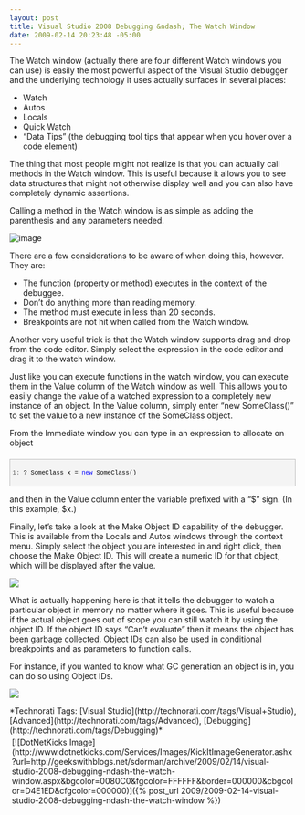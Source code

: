 ```yaml
---
layout: post
title: Visual Studio 2008 Debugging &ndash; The Watch Window
date: 2009-02-14 20:23:48 -05:00
---
```


The Watch window (actually there are four different Watch windows you can use) is easily the most powerful aspect of the Visual Studio debugger and the underlying technology it uses actually surfaces in several places:

*   Watch
*   Autos
*   Locals
*   Quick Watch
*   “Data Tips” (the debugging tool tips that appear when you hover over a code element)  

The thing that most people might not realize is that you can actually call methods in the Watch window. This is useful because it allows you to see data structures that might not otherwise display well and you can also have completely dynamic assertions.

Calling a method in the Watch window is as simple as adding the parenthesis and any parameters needed.

![image](http://gwb.blob.core.windows.net/sdorman/WindowsLiveWriter/VisualStudio2008DebuggingTheWatchWindow_10960/image_3.png "image") 

There are a few considerations to be aware of when doing this, however. They are:

*   The function (property or method) executes in the context of the debuggee.
*   Don’t do anything more than reading memory.
*   The method must execute in less than 20 seconds.
*   Breakpoints are not hit when called from the Watch window.  

Another very useful trick is that the Watch window supports drag and drop from the code editor. Simply select the expression in the code editor and drag it to the watch window.

Just like you can execute functions in the watch window, you can execute them in the Value column of the Watch window as well. This allows you to easily change the value of a watched expression to a completely new instance of an object. In the Value column, simply enter “new SomeClass()” to set the value to a new instance of the SomeClass object.

From the Immediate window you can type in an expression to allocate on object
  <div style="border-bottom: silver 1px solid; border-left: silver 1px solid; padding-bottom: 4px; line-height: 12pt; background-color: #f4f4f4; margin: 20px 0px 10px; padding-left: 4px; width: 97.5%; padding-right: 4px; font-family: 'Courier New', courier, monospace; max-height: 200px; font-size: 8pt; overflow: auto; border-top: silver 1px solid; cursor: text; border-right: silver 1px solid; padding-top: 4px" id="codeSnippetWrapper">   <div style="border-bottom-style: none; padding-bottom: 0px; line-height: 12pt; border-right-style: none; background-color: #f4f4f4; padding-left: 0px; width: 100%; padding-right: 0px; font-family: 'Courier New', courier, monospace; border-top-style: none; color: black; font-size: 8pt; border-left-style: none; overflow: visible; padding-top: 0px" id="codeSnippet">     

<span style="color: #606060" id="lnum1">   1:</span> ? SomeClass x = <span style="color: #0000ff">new</span> SomeClass()

</div>
</div>



and then in the Value column enter the variable prefixed with a “$” sign. (In this example, $x.)

Finally, let’s take a look at the Make Object ID capability of the debugger. This is available from the Locals and Autos windows through the context menu. Simply select the object you are interested in and right click, then choose the Make Object ID. This will create a numeric ID for that object, which will be displayed after the value.

![](http://gwb.blob.core.windows.net/sdorman/WindowsLiveWriter/VisualStudio2008DebuggingTheWatchWindow_10960/image_11.png) 

What is actually happening here is that it tells the debugger to watch a particular object in memory no matter where it goes. This is useful because if the actual object goes out of scope you can still watch it by using the object ID. If the object ID says “Can’t evaluate” then it means the object has been garbage collected. Object IDs can also be used in conditional breakpoints and as parameters to function calls.

For instance, if you wanted to know what GC generation an object is in, you can do so using Object IDs.

![](http://gwb.blob.core.windows.net/sdorman/WindowsLiveWriter/VisualStudio2008DebuggingTheWatchWindow_10960/image_10.png) 


<div style="padding-bottom: 0px; margin: 0px; padding-left: 0px; padding-right: 0px; display: inline; float: none; padding-top: 0px" id="scid:0767317B-992E-4b12-91E0-4F059A8CECA8:681b2357-8899-4f1c-adea-8972f8e9bcac" class="wlWriterSmartContent">*Technorati Tags: [Visual Studio](http://technorati.com/tags/Visual+Studio), [Advanced](http://technorati.com/tags/Advanced), [Debugging](http://technorati.com/tags/Debugging)*</div><div class="wlWriterHeaderFooter" style="text-align:left; margin:0px; padding:4px 4px 4px 4px;">[![DotNetKicks Image](http://www.dotnetkicks.com/Services/Images/KickItImageGenerator.ashx?url=http://geekswithblogs.net/sdorman/archive/2009/02/14/visual-studio-2008-debugging-ndash-the-watch-window.aspx&bgcolor=0080C0&fgcolor=FFFFFF&border=000000&cbgcolor=D4E1ED&cfgcolor=000000)]({% post_url 2009/2009-02-14-visual-studio-2008-debugging-ndash-the-watch-window %})</div>
